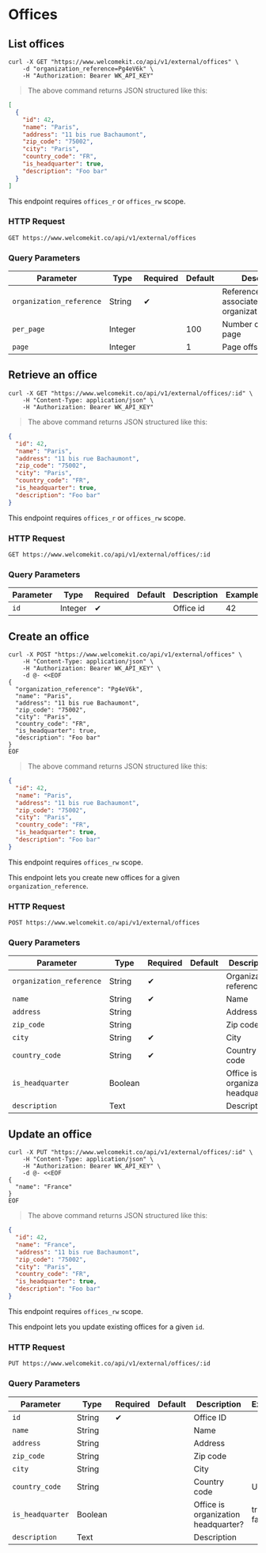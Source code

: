 # Offices

## List offices

```shell
curl -X GET "https://www.welcomekit.co/api/v1/external/offices" \
    -d "organization_reference=Pg4eV6k" \
    -H "Authorization: Bearer WK_API_KEY"
```

> The above command returns JSON structured like this:

```json
[
  {
    "id": 42,
    "name": "Paris",
    "address": "11 bis rue Bachaumont",
    "zip_code": "75002",
    "city": "Paris",
    "country_code": "FR",
    "is_headquarter": true,
    "description": "Foo bar"
  }
]
```

<aside class="notice">
This endpoint requires <code>offices_r</code> or <code>offices_rw</code> scope.
</aside>

### HTTP Request

`GET https://www.welcomekit.co/api/v1/external/offices`

### Query Parameters

Parameter | Type | Required | Default | Description | Example
--- | --- | --- | --- | --- | ---
`organization_reference` | String | ✔ | | Reference of the associated organization/company | aEioU123
`per_page` | Integer | | 100 | Number of jobs per page |
`page` | Integer | | 1 | Page offset |


## Retrieve an office

```shell
curl -X GET "https://www.welcomekit.co/api/v1/external/offices/:id" \
    -H "Content-Type: application/json" \
    -H "Authorization: Bearer WK_API_KEY"
```

> The above command returns JSON structured like this:

```json
{
  "id": 42,
  "name": "Paris",
  "address": "11 bis rue Bachaumont",
  "zip_code": "75002",
  "city": "Paris",
  "country_code": "FR",
  "is_headquarter": true,
  "description": "Foo bar"
}
```

<aside class="notice">
This endpoint requires <code>offices_r</code> or <code>offices_rw</code> scope.
</aside>

### HTTP Request

`GET https://www.welcomekit.co/api/v1/external/offices/:id`

### Query Parameters

Parameter | Type | Required | Default | Description | Example
--- | --- | --- | --- | --- | ---
`id` | Integer | ✔ | | Office id | 42


## Create an office

```shell
curl -X POST "https://www.welcomekit.co/api/v1/external/offices" \
    -H "Content-Type: application/json" \
    -H "Authorization: Bearer WK_API_KEY" \
    -d @- <<EOF
{
  "organization_reference": "Pg4eV6k",
  "name": "Paris",
  "address": "11 bis rue Bachaumont",
  "zip_code": "75002",
  "city": "Paris",
  "country_code": "FR",
  "is_headquarter": true,
  "description": "Foo bar"
}
EOF
```

> The above command returns JSON structured like this:

```json
{
  "id": 42,
  "name": "Paris",
  "address": "11 bis rue Bachaumont",
  "zip_code": "75002",
  "city": "Paris",
  "country_code": "FR",
  "is_headquarter": true,
  "description": "Foo bar"
}
```

<aside class="notice">
This endpoint requires <code>offices_rw</code> scope.
</aside>

This endpoint lets you create new offices for a given `organization_reference`.

### HTTP Request

`POST https://www.welcomekit.co/api/v1/external/offices`

### Query Parameters

Parameter | Type | Required | Default | Description | Example
--- | --- | --- | --- | --- | ---
`organization_reference` | String | ✔ | | Organization reference | Pg4eV6k
`name` | String | ✔ | | Name |
`address` | String | | | Address |
`zip_code` | String | | | Zip code |
`city` | String | ✔ | | City |
`country_code` | String | ✔ | | Country code | US, FR
`is_headquarter` | Boolean | | | Office is organization headquarter? | true / false
`description` | Text | | | Description |


## Update an office

```shell
curl -X PUT "https://www.welcomekit.co/api/v1/external/offices/:id" \
    -H "Content-Type: application/json" \
    -H "Authorization: Bearer WK_API_KEY" \
    -d @- <<EOF
{
  "name": "France"
}
EOF
```

> The above command returns JSON structured like this:

```json
{
  "id": 42,
  "name": "France",
  "address": "11 bis rue Bachaumont",
  "zip_code": "75002",
  "city": "Paris",
  "country_code": "FR",
  "is_headquarter": true,
  "description": "Foo bar"
}
```

<aside class="notice">
This endpoint requires <code>offices_rw</code> scope.
</aside>

This endpoint lets you update existing offices for a given `id`.

### HTTP Request

`PUT https://www.welcomekit.co/api/v1/external/offices/:id`

### Query Parameters

Parameter | Type | Required | Default | Description | Example
--- | --- | --- | --- | --- | ---
`id` | String | ✔ | | Office ID |
`name` | String | | | Name |
`address` | String | | | Address |
`zip_code` | String | | | Zip code |
`city` | String | | | City |
`country_code` | String | | | Country code | US, FR
`is_headquarter` | Boolean | | | Office is organization headquarter? | true / false
`description` | Text | | | Description |
